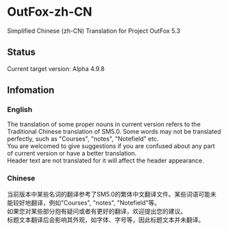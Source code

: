 # OutFox-zh-CN
Simplified Chinese (zh-CN) Translation for Project OutFox 5.3

## Status
Current target version: Alpha 4.9.8

## Infomation
### English
The translation of some proper nouns in current version refers to the Traditional Chinese translation of SM5.0. Some words may not be translated perfectly, such as "Courses", "notes", "Notefield" etc.<br>
You are welcomed to give suggestions if you are confused about any part of current version or have a better translation.<br>
Header text are not translated for it will affect the header appearance.

### Chinese
当前版本中某些名词的翻译参考了SM5.0的繁体中文翻译文件。某些词语可能未能较好地翻译，例如"Courses", "notes", "Notefield"等。<br>
如果您对某些部分抱有疑问或者有更好的翻译，欢迎提出您的建议。<br>
标题文本翻译后会影响其外观，如字体、字号等，因此标题文本并未翻译。
